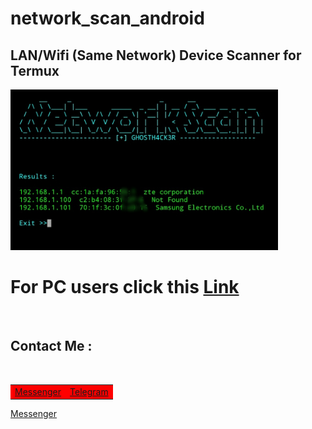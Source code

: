 # network_scan_android
<h2>LAN/Wifi (Same Network) Device Scanner for Termux </h2>

<img src="https://github.com/GH0STH4CKER/network_scan_android/blob/main/androidipscan_ss.jpg" width=85%>

# For PC users click this <a href="https://github.com/GH0STH4CKER/Lan_IP_Scanner" >Link</a>

<br>
<h2>Contact Me :</h2>
<br>
<table id="contact">
  <tr bgcolor="red">
    <td><a href="https://m.me/dimuth92" src="https://www.flaticon.com/svg/vstatic/svg/1409/1409939.svg?token=exp=1613561934~hmac=b20f8028197a6ce0e4c0a57f49c16679" >Messenger</a></td>
    <td><a href="https://t.me/Dimuth92">Telegram</a></td>
  </tr>
</table>
<a href="https://m.me/dimuth92" src="https://www.flaticon.com/svg/vstatic/svg/1409/1409939.svg" >Messenger</a>
